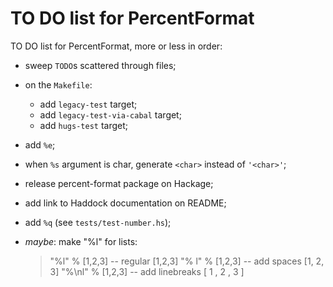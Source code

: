 TO DO list for PercentFormat
============================

TO DO list for PercentFormat, more or less in order:

* sweep `TODO`s scattered through files;

* on the `Makefile`:
	- add `legacy-test` target;
	- add `legacy-test-via-cabal` target;
	- add `hugs-test` target;

* add `%e`;

* when `%s` argument is char, generate `<char>` instead of `'<char>'`;

* release percent-format package on Hackage;

* add link to Haddock documentation on README;

* add `%q` (see `tests/test-number.hs`);

* *maybe*: make "%l" for lists:

    > "%l" % [1,2,3] -- regular
    [1,2,3]
    > "% l" % [1,2,3] -- add spaces
    [1, 2, 3]
    > "%\nl" % [1,2,3] -- add linebreaks
    [ 1
    , 2
    , 3 ]

